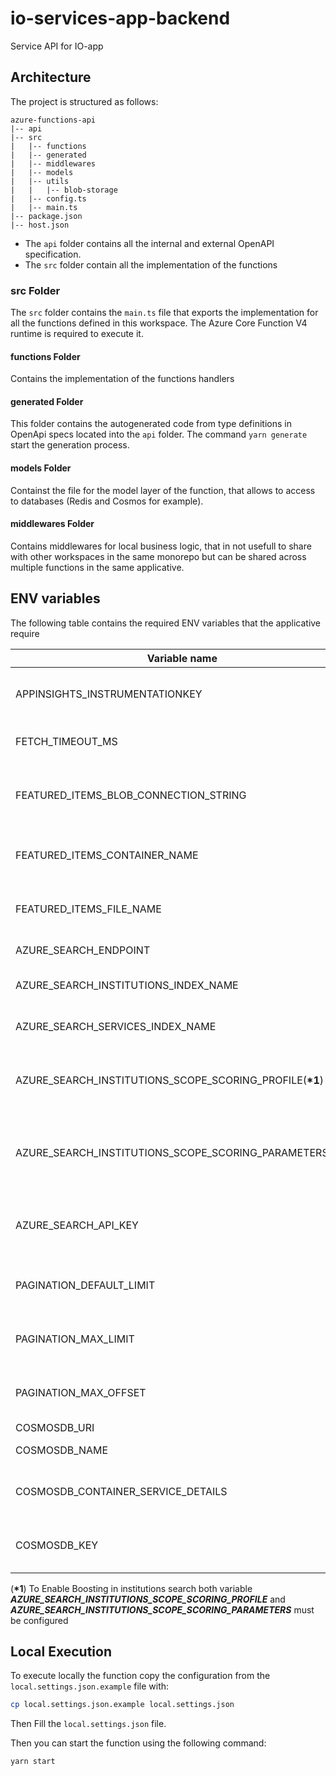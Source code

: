# io-services-app-backend

Service API for IO-app

## Architecture

The project is structured as follows:

```
azure-functions-api
|-- api
|-- src
|   |-- functions
|   |-- generated
|   |-- middlewares
|   |-- models
|   |-- utils
|   |   |-- blob-storage
|   |-- config.ts
|   |-- main.ts
|-- package.json
|-- host.json
```

- The `api` folder contains all the internal and external OpenAPI specification.
- The `src` folder contain all the implementation of the functions

### src Folder

The `src` folder contains the `main.ts` file that exports the implementation for all the functions defined in this workspace. The Azure Core Function V4 runtime is required to execute it.

#### functions Folder

Contains the implementation of the functions handlers

#### generated Folder

This folder contains the autogenerated code from type definitions in OpenApi specs located into the `api` folder. The command `yarn generate` start the generation process.

#### models Folder

Containst the file for the model layer of the function, that allows to access to databases (Redis and Cosmos for example).

#### middlewares Folder

Contains middlewares for local business logic, that in not usefull to share with other workspaces in the same monorepo but can be shared across multiple functions in the same applicative.

## ENV variables

The following table contains the required ENV variables that the applicative require

| Variable name                                               | Description                                                                       | type   | required |
| ----------------------------------------------------------- | --------------------------------------------------------------------------------- | ------ | -------- |
| APPINSIGHTS_INSTRUMENTATIONKEY                              | The Application Insights instrumentation key                                      | string | Y        |
| FETCH_TIMEOUT_MS                                            | (optional) Fetch Timeout for AbortableFetch                                       | number | D        |
| FEATURED_ITEMS_BLOB_CONNECTION_STRING                       | The Azure StorageAccount connectionString to retrieve FeaturedItems blob          | string | Y        |
| FEATURED_ITEMS_CONTAINER_NAME                               | The blob storage container to retrieve FeaturedItems blob                         | string | Y        |
| FEATURED_ITEMS_FILE_NAME                                    | The FeaturedItems Filename in blobStorage container                               | string | Y        |
| AZURE_SEARCH_ENDPOINT                                       | The Azure AI Search Endpoint                                                      | string | Y        |
| AZURE_SEARCH_INSTITUTIONS_INDEX_NAME                        | The Azure AI Search Institutions Index Name                                       | string | Y        |
| AZURE_SEARCH_SERVICES_INDEX_NAME                            | The Azure AI Search Services Index Name                                           | string | Y        |
| AZURE_SEARCH_INSTITUTIONS_SCOPE_SCORING_PROFILE(**\*1**)    | The Azure AI Search Institutions Scope Scoring Profile Name (eg BoostScope)       | string | N        |
| AZURE_SEARCH_INSTITUTIONS_SCOPE_SCORING_PARAMETERS(**\*1**) | The Azure AI Search Institutions Scope Scoring Parameters(eg boostScope-NATIONAL) | string | N        |
| AZURE_SEARCH_API_KEY                                        | The Azure AI Search ApiKey(when not provided use ManagedIdentities)               | string | N        |
| PAGINATION_DEFAULT_LIMIT                                    | The Pagination Default limit in Paginated API(default=20)                         | string | D        |
| PAGINATION_MAX_LIMIT                                        | The Pagination MAX limit in Paginated API (default=101)                           | string | D        |
| PAGINATION_MAX_OFFSET                                       | The Pagination MAX offset in Paginated API (default=101)                          | string | D        |
| COSMOSDB_URI                                                | The CosmosDb Uri                                                                  | string | Y        |
| COSMOSDB_NAME                                               | The CosmosDb Name                                                                 | string | Y        |
| COSMOSDB_CONTAINER_SERVICE_DETAILS                          | The CosmosDb Container Name which contains service details                        | string | Y        |
| COSMOSDB_KEY                                                | The CosmosDb key(when not provided use ManagedIdentities)                         | string | N        |

(**\*1**) To Enable Boosting in institutions search both variable **_AZURE_SEARCH_INSTITUTIONS_SCOPE_SCORING_PROFILE_** and **_AZURE_SEARCH_INSTITUTIONS_SCOPE_SCORING_PARAMETERS_** must be configured

## Local Execution

To execute locally the function copy the configuration from the `local.settings.json.example` file with:

```bash
cp local.settings.json.example local.settings.json
```

Then Fill the `local.settings.json` file.

Then you can start the function using the following command:

```bash
yarn start
```
